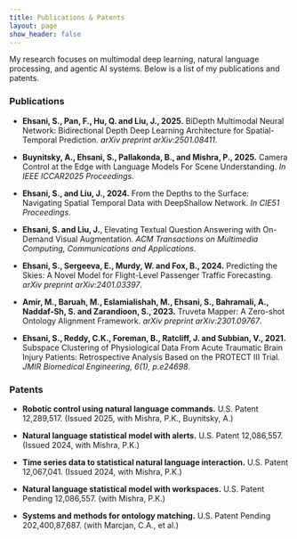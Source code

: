 ```yaml
---
title: Publications & Patents
layout: page
show_header: false
---
```


My research focuses on multimodal deep learning, natural language processing, and agentic AI systems. Below is a list of my publications and patents.

### Publications

*   **Ehsani, S., Pan, F., Hu, Q. and Liu, J., 2025.** BiDepth Multimodal Neural Network: Bidirectional Depth Deep Learning Architecture for Spatial-Temporal Prediction. *arXiv preprint arXiv:2501.08411*.

*   **Buynitsky, A., Ehsani, S., Pallakonda, B., and Mishra, P., 2025.** Camera Control at the Edge with Language Models For Scene Understanding. *In IEEE ICCAR2025 Proceedings*.

*   **Ehsani, S., and Liu, J., 2024.** From the Depths to the Surface: Navigating Spatial Temporal Data with DeepShallow Network. *In CIE51 Proceedings*.

*   **Ehsani, S. and Liu, J.**, Elevating Textual Question Answering with On-Demand Visual Augmentation. *ACM Transactions on Multimedia Computing, Communications and Applications*.

*   **Ehsani, S., Sergeeva, E., Murdy, W. and Fox, B., 2024.** Predicting the Skies: A Novel Model for Flight-Level Passenger Traffic Forecasting. *arXiv preprint arXiv:2401.03397*.

*   **Amir, M., Baruah, M., Eslamialishah, M., Ehsani, S., Bahramali, A., Naddaf-Sh, S. and Zarandioon, S., 2023.** Truveta Mapper: A Zero-shot Ontology Alignment Framework. *arXiv preprint arXiv:2301.09767*.

*   **Ehsani, S., Reddy, C.K., Foreman, B., Ratcliff, J. and Subbian, V., 2021.** Subspace Clustering of Physiological Data From Acute Traumatic Brain Injury Patients: Retrospective Analysis Based on the PROTECT III Trial. *JMIR Biomedical Engineering, 6(1), p.e24698*.


### Patents

*   **Robotic control using natural language commands.** U.S. Patent 12,289,517. (Issued 2025, with Mishra, P.K., Buynitsky, A.)

*   **Natural language statistical model with alerts.** U.S. Patent 12,086,557. (Issued 2024, with Mishra, P.K.)

*   **Time series data to statistical natural language interaction.** U.S. Patent 12,067,041. (Issued 2024, with Mishra, P.K.)

*   **Natural language statistical model with workspaces.** U.S. Patent Pending 12,086,557. (with Mishra, P.K.)

*   **Systems and methods for ontology matching.** U.S. Patent Pending 202,400,87,687. (with Marcjan, C.A., et al.)
